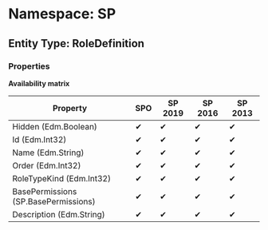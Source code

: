 # Namespace: SP
## Entity Type: RoleDefinition

### Properties

**Availability matrix**

Property | SPO | SP 2019 | SP 2016 | SP 2013
----------|-----|---------|---------|--------
Hidden (Edm.Boolean) | ✔ | ✔ | ✔ | ✔
Id (Edm.Int32) | ✔ | ✔ | ✔ | ✔
Name (Edm.String) | ✔ | ✔ | ✔ | ✔
Order (Edm.Int32) | ✔ | ✔ | ✔ | ✔
RoleTypeKind (Edm.Int32) | ✔ | ✔ | ✔ | ✔
BasePermissions (SP.BasePermissions) | ✔ | ✔ | ✔ | ✔
Description (Edm.String) | ✔ | ✔ | ✔ | ✔

